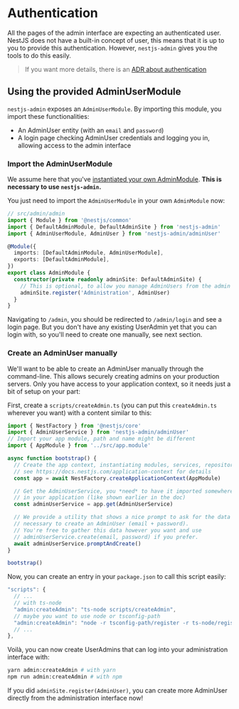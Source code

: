 # Authentication

All the pages of the admin interface are expecting an authenticated user. NestJS does not have a built-in concept of user, this means that it is up to you to provide this authentication. However, `nestjs-admin` gives you the tools to do this easily.

> If you want more details, there is an [ADR about authentication](./adr/01-admin-authentication.md)

## Using the provided AdminUserModule

`nestjs-admin` exposes an `AdminUserModule`. By importing this module, you import these functionalities:

- An AdminUser entity (with an `email` and `password`)
- A login page checking AdminUser credentials and logging you in, allowing access to the admin interface

### Import the AdminUserModule

We assume here that you've [instantiated your own AdminModule](./admin-module.md). **This is necessary to use `nestjs-admin`.**

You just need to import the `AdminUserModule` in your own `AdminModule` now:

```ts
// src/admin/admin
import { Module } from '@nestjs/common'
import { DefaultAdminModule, DefaultAdminSite } from 'nestjs-admin'
import { AdminUserModule, AdminUser } from 'nestjs-admin/adminUser'

@Module({
  imports: [DefaultAdminModule, AdminUserModule],
  exports: [DefaultAdminModule],
})
export class AdminModule {
  constructor(private readonly adminSite: DefaultAdminSite) {
    // This is optional, to allow you manage AdminUsers from the admin
    adminSite.register('Administration', AdminUser)
  }
}
```

Navigating to `/admin`, you should be redirected to `/admin/login` and see a login page. But you don't have any existing UserAdmin yet that you can login with, so you'll need to create one manually, see next section.

### Create an AdminUser manually

We'll want to be able to create an AdminUser manually through the command-line. This allows securely creating admins on your production servers. Only you have access to your application context, so it needs just a bit of setup on your part:

First, create a `scripts/createAdmin.ts` (you can put this `createAdmin.ts` wherever you want) with a content similar to this:

```ts
import { NestFactory } from '@nestjs/core'
import { AdminUserService } from 'nestjs-admin/adminUser'
// Import your app module, path and name might be different
import { AppModule } from '../src/app.module'

async function bootstrap() {
  // Create the app context, instantiating modules, services, repositories...
  // see https://docs.nestjs.com/application-context for details
  const app = await NestFactory.createApplicationContext(AppModule)

  // Get the AdminUserService, you *need* to have it imported somewhere
  // in your application (like shown earlier in the doc)
  const adminUserService = app.get(AdminUserService)

  // We provide a utility that shows a nice prompt to ask for the data
  // necessary to create an AdminUser (email + password).
  // You're free to gather this data however you want and use
  // adminUserService.create(email, password) if you prefer.
  await adminUserService.promptAndCreate()
}

bootstrap()
```

Now, you can create an entry in your `package.json` to call this script easily:

```js
"scripts": {
  // ...
  // with ts-node
  "admin:createAdmin": "ts-node scripts/createAdmin",
  // maybe you want to use node or tsconfig-path
  "admin:createAdmin": "node -r tsconfig-path/register -r ts-node/register scripts/createAdmin",
  // ...
},
```

Voilà, you can now create UserAdmins that can log into your administration interface with:

```bash
yarn admin:createAdmin # with yarn
npm run admin:createAdmin # with npm
```

If you did `adminSite.register(AdminUser)`, you can create more AdminUser directly from the administration interface now!
